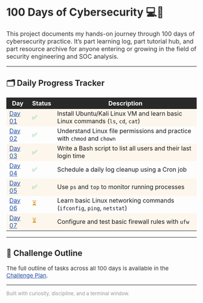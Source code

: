 <h1 style="color:#292929;">100 Days of Cybersecurity 💻🔐</h1>

<p style="color:#333333; font-size:16px;">
This project documents my hands-on journey through 100 days of cybersecurity practice. It’s part learning log, part tutorial hub, and part resource archive for anyone entering or growing in the field of security engineering and SOC analysis.
</p>

<hr>

<h2 style="color:#292929;">🗂️ Daily Progress Tracker</h2>

<table>
  <thead>
    <tr style="background-color:#292929; color:#ffffff;">
      <th>Day</th>
      <th>Status</th>
      <th>Description</th>
    </tr>
  </thead>
  <tbody>
    <tr style="background-color:#fdf6ec;">
      <td><a href="Days/Day01/notes.md" style="color:#1e4ca3;">Day 01</a></td>
      <td style="color:#28a745;">✅</td>
      <td>Install Ubuntu/Kali Linux VM and learn basic Linux commands (<code>ls</code>, <code>cd</code>, <code>cat</code>)</td>
    </tr>
    <tr>
      <td><a href="Days/Day02/notes.md" style="color:#1e4ca3;">Day 02</a></td>
      <td style="color:#28a745;">✅</td>
      <td>Understand Linux file permissions and practice with <code>chmod</code> and <code>chown</code></td>
    </tr>
    <tr style="background-color:#fdf6ec;">
      <td><a href="Days/Day03/notes.md" style="color:#1e4ca3;">Day 03</a></td>
      <td style="color:#28a745;">✅</td>
      <td>Write a Bash script to list all users and their last login time</td>
    </tr>
    <tr>
      <td><a href="Days/Day04/notes.md" style="color:#1e4ca3;">Day 04</a></td>
      <td style="color:#28a745;">✅</td>
      <td>Schedule a daily log cleanup using a Cron job</td>
    </tr>
    <tr style="background-color:#fdf6ec;">
      <td><a href="Days/Day05/notes.md" style="color:#1e4ca3;">Day 05</a></td>
      <td style="color:#28a745;">✅</td>
      <td>Use <code>ps</code> and <code>top</code> to monitor running processes</td>
    </tr>
    <tr>
      <td><a href="Days/Day06/notes.md" style="color:#1e4ca3;">Day 06</a></td>
      <td style="color:#d08900;">⏳</td>
      <td>Learn basic Linux networking commands (<code>ifconfig</code>, <code>ping</code>, <code>netstat</code>)</td>
    </tr>
    <tr style="background-color:#fdf6ec;">
      <td><a href="Days/Day07/notes.md" style="color:#1e4ca3;">Day 07</a></td>
      <td style="color:#d08900;">⏳</td>
      <td>Configure and test basic firewall rules with <code>ufw</code></td>
    </tr>
  </tbody>
</table>

<hr>

<h2 style="color:#292929;">📘 Challenge Outline</h2>
<p style="font-size:15px; color:#333333;">
The full outline of tasks across all 100 days is available in the 
<a href="Resources/challenge-outline.md" style="color:#1e4ca3;">Challenge Plan</a>.
</p>

<hr>

<p style="font-size:13px; color:#999999;">Built with curiosity, discipline, and a terminal window.</p>
